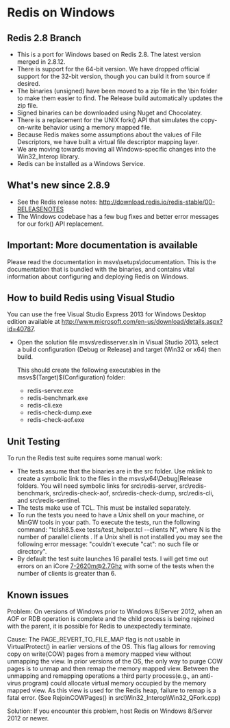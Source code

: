 Redis on Windows 
===

## Redis 2.8 Branch

- This is a port for Windows based on Redis 2.8. The latest version merged in 2.8.12.
- There is support for the 64-bit version. We have dropped official support for the 32-bit version, though you can build it from source if desired.
- The binaries (unsigned) have been moved to a zip file in the \bin folder to make them easier to find. The Release build automatically updates the
  zip file.
- Signed binaries can be downloaded using Nuget and Chocolatey.
- There is a replacement for the UNIX fork() API that simulates the copy-on-write behavior using a memory mapped file.
- Because Redis makes some assumptions about the values of File Descriptors, we have built a virtual file descriptor mapping layer. 
- We are moving towards moving all Windows-specific changes into the Win32_Interop library.
- Redis can be installed as a Windows Service.

## What's new since 2.8.9

- See the Redis release notes: http://download.redis.io/redis-stable/00-RELEASENOTES
- The Windows codebase has a few bug fixes and better error messages for our fork() API replacement.

## Important: More documentation is available

Please read the documentation in msvs\setups\documentation. This is the documentation that is bundled with the binaries, and contains vital information about configuring and deploying Redis on Windows.

## How to build Redis using Visual Studio

You can use the free Visual Studio Express 2013 for Windows Desktop edition available at http://www.microsoft.com/en-us/download/details.aspx?id=40787.

- Open the solution file msvs\redisserver.sln in Visual Studio 2013, select a build configuration (Debug or Release) and target (Win32 or x64) then build.

    This should create the following executables in the msvs\$(Target)\$(Configuration) folder:

    - redis-server.exe
    - redis-benchmark.exe
    - redis-cli.exe
    - redis-check-dump.exe
    - redis-check-aof.exe

## Unit Testing

To run the Redis test suite requires some manual work:

- The tests assume that the binaries are in the src folder. Use mklink to create a symbolic link to the files in the msvs\x64\Debug|Release folders. You will
  need symbolic links for src\redis-server, src\redis-benchmark, src\redis-check-aof, src\redis-check-dump, src\redis-cli, and src\redis-sentinel.
- The tests make use of TCL. This must be installed separately.
- To run the tests you need to have a Unix shell on your machine, or MinGW tools in your path. To execute the tests, run the following command: 
  "tclsh8.5.exe tests/test_helper.tcl --clients N", where N is the number of parallel clients . If a Unix shell is not installed you may see the 
  following error message: "couldn't execute "cat": no such file or directory".
- By default the test suite launches 16 parallel tests. I will get time out errors on an iCore 7-2620m@2.7Ghz with some of the tests when the number of clients 
  is greater than 6. 
  
## Known issues

Problem:
On versions of Windows prior to Windows 8/Server 2012, when an AOF or RDB operation is complete and the child process is being rejoined with the parent, it is 
possible for Redis to unexpectedly terminate.

Cause:
The PAGE_REVERT_TO_FILE_MAP flag is not usable in VirtualProtect() in earlier versions of the OS. This flag allows for removing copy on write(COW) pages from 
a memory mapped view without unmapping the view. In prior versions of the OS, the only way to purge COW pages is to unmap and then remap the memory mapped view. 
Between the unmapping and remapping operations a third party process(e.g., an anti-virus program) could allocate virtual memory occupied by the memory mapped view. 
As this view is used for the Redis heap, failure to remap is a fatal error. (See RejoinCOWPages() in src\Win32_Interop\Win32_QFork.cpp)

Solution:
If you encounter this problem, host Redis on Windows 8/Server 2012 or newer.

